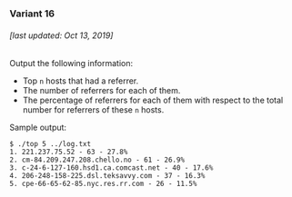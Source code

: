 ### Variant 16

###### [last updated: Oct 13, 2019]

Output the following information:

* Top `n` hosts that had a referrer.
* The number of referrers for each of them.
* The percentage of referrers for each of them with respect to the total number for referrers of these `n` hosts.

Sample output:

```
$ ./top 5 ../log.txt
1. 221.237.75.52 - 63 - 27.8%
2. cm-84.209.247.208.chello.no - 61 - 26.9%
3. c-24-6-127-160.hsd1.ca.comcast.net - 40 - 17.6%
4. 206-248-158-225.dsl.teksavvy.com - 37 - 16.3%
5. cpe-66-65-62-85.nyc.res.rr.com - 26 - 11.5%
```
